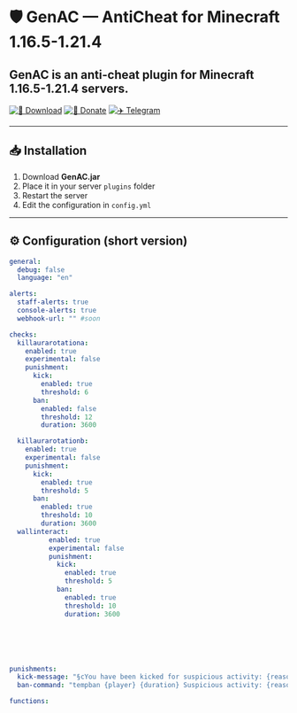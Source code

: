 # 🛡️ GenAC — AntiCheat for Minecraft 1.16.5-1.21.4

GenAC is an anti-cheat plugin for Minecraft 1.16.5-1.21.4 servers.  
---

[![💾 Download](https://img.shields.io/badge/💾_Download-GenAC.jar-brightgreen?style=for-the-badge)](https://github.com/BalanceFiar/GenAC/releases/latest)
[![💖 Donate](https://img.shields.io/badge/💖_Donate-Support-orange?style=for-the-badge)](https://www.donationalerts.com/r/balancefiar)
[![✈️ Telegram](https://img.shields.io/badge/✈️_Telegram-Join-blue?style=for-the-badge)](https://t.me/genanticheat)


---

## 📥 Installation

1. Download **GenAC.jar**
2. Place it in your server `plugins` folder
3. Restart the server
4. Edit the configuration in `config.yml`

---

## ⚙️ Configuration (short version)

```yaml
general:
  debug: false
  language: "en"

alerts:
  staff-alerts: true
  console-alerts: true
  webhook-url: "" #soon

checks:
  killaurarotationa:
    enabled: true
    experimental: false
    punishment:
      kick:
        enabled: true
        threshold: 6
      ban:
        enabled: false
        threshold: 12
        duration: 3600

  killaurarotationb:
    enabled: true
    experimental: false
    punishment:
      kick:
        enabled: true
        threshold: 5
      ban:
        enabled: true
        threshold: 10
        duration: 3600
  wallinteract:
          enabled: true
          experimental: false
          punishment:
            kick:
              enabled: true
              threshold: 5
            ban:
              enabled: true
              threshold: 10
              duration: 3600






punishments:
  kick-message: "§cYou have been kicked for suspicious activity: {reason} ({violations} violations)"
  ban-command: "tempban {player} {duration} Suspicious activity: {reason} ({violations} violations)"

functions:


